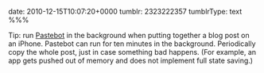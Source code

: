 date: 2010-12-15T10:07:20+0000
tumblr: 2323222357
tumblrType: text
%%%

Tip: run [Pastebot][pb] in the background when putting together a blog post on an iPhone. Pastebot can run for ten minutes in the background. Periodically copy the whole post, just in case something bad happens. (For example, an app gets pushed out of memory and does not implement full state saving.)




[pb]: http://tapbots.com/pastebot
